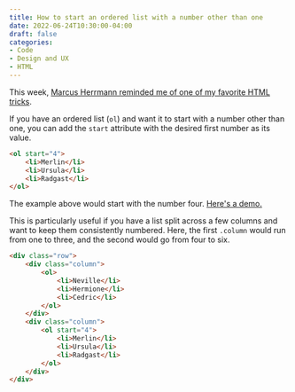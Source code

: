 ```yaml
---
title: How to start an ordered list with a number other than one
date: 2022-06-24T10:30:00-04:00
draft: false
categories:
- Code
- Design and UX
- HTML
---
```


This week, [Marcus Herrmann reminded me of one of my favorite HTML tricks](https://twitter.com/_marcusherrmann/status/1539918792964579328).

If you have an ordered list (`ol`) and want it to start with a number other than one, you can add the `start` attribute with the desired first number as its value.

```html
<ol start="4">
	<li>Merlin</li>
	<li>Ursula</li>
	<li>Radgast</li>
</ol>
```

The example above would start with the number four. [Here's a demo.](https://codepen.io/cferdinandi/pen/KKQOgmP)

This is particularly useful if you have a list split across a few columns and want to keep them consistently numbered. Here, the first `.column` would run from one to three, and the second would go from four to six.

```html
<div class="row">
	<div class="column">
		<ol>
			<li>Neville</li>
			<li>Hermione</li>
			<li>Cedric</li>
		</ol>
	</div>
	<div class="column">
		<ol start="4">
			<li>Merlin</li>
			<li>Ursula</li>
			<li>Radgast</li>
		</ol>
	</div>
</div>
```